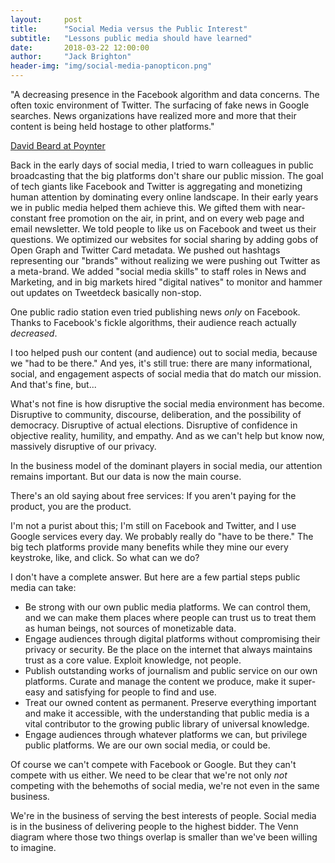 ```yaml
---
layout:     post
title:      "Social Media versus the Public Interest"
subtitle:   "Lessons public media should have learned"
date:       2018-03-22 12:00:00
author:     "Jack Brighton"
header-img: "img/social-media-panopticon.png"
---
```


"A decreasing presence in the Facebook algorithm and data concerns. The often toxic environment of Twitter. The surfacing of fake news in Google searches. News organizations have realized more and more that their content is being held hostage to other platforms."

[David Beard at Poynter](https://www.poynter.org/news/why-paying-attention-homepage-will-pay)

Back in the early days of social media, I tried to warn colleagues in public broadcasting that the big platforms don't share our public mission. The goal of tech giants like Facebook and Twitter is aggregating and monetizing human attention by dominating every online landscape. In their early years we in public media helped them achieve this. We gifted them with near-constant free promotion on the air, in print, and on every web page and email newsletter. We told people to like us on Facebook and tweet us their questions. We optimized our websites for social sharing by adding gobs of Open Graph and Twitter Card metadata. We pushed out hashtags representing our "brands" without realizing we were pushing out Twitter as a meta-brand. We added "social media skills" to staff roles in News and Marketing, and in big markets hired "digital natives" to monitor and hammer out updates on Tweetdeck basically non-stop. 

One public radio station even tried publishing news _only_ on Facebook. Thanks to Facebook's fickle algorithms, their audience reach actually _decreased_. 

I too helped push our content (and audience) out to social media, because we "had to be there." And yes, it's still true: there are many informational, social, and engagement aspects of social media that do match our mission. And that's fine, but...

What's not fine is how disruptive the social media environment has become. Disruptive to community, discourse, deliberation, and the possibility of democracy. Disruptive of actual elections. Disruptive of confidence in objective reality, humility, and empathy. And as we can't help but know now, massively disruptive of our privacy. 

In the business model of the dominant players in social media, our attention remains important. But our data is now the main course. 

There's an old saying about free services: If you aren't paying for the product, you are the product. 

I'm not a purist about this; I'm still on Facebook and Twitter, and I use Google services every day. We probably really do "have to be there." The big tech platforms provide many benefits while they mine our every keystroke, like, and click. So what can we do?

I don't have a complete answer. But here are a few partial steps public media can take:

- Be strong with our own public media platforms. We can control them, and we can make them places where people can trust us to treat them as human beings, not sources of monetizable data.
- Engage audiences through digital platforms without compromising their privacy or security. Be the place on the internet that always maintains trust as a core value. Exploit knowledge, not people.
- Publish outstanding works of journalism and public service on our own platforms. Curate and manage the content we produce, make it super-easy and satisfying for people to find and use. 
- Treat our owned content as permanent. Preserve everything important and make it accessible, with the understanding that public media is a vital contributor to the growing public library of universal knowledge.
- Engage audiences through whatever platforms we can, but privilege public platforms. We are our own social media, or could be.

Of course we can't compete with Facebook or Google. But they can't compete with us either. We need to be clear that we're not only _not_ competing with the behemoths of social media, we're not even in the same business. 

We're in the business of serving the best interests of people. Social media is in the business of delivering people to the highest bidder. The Venn diagram where those two things overlap is smaller than we've been willing to imagine.
